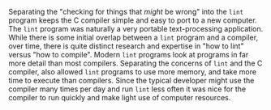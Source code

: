Separating the "checking for things that *might* be wrong" into the `lint` program keeps the C compiler simple
and easy to port to a new computer.  The `lint` program was naturally a very portable text-processing
application.   While there is some initial overlap between a `lint` program and a compiler,
over time, there is quite distinct research and expertise in "how to lint" versus "how to compile".
Modern `lint` programs look at programs in far more detail than most compilers.  Separating
the concerns of `lint` and the C compiler, also allowed `lint` programs to use more
memory, and take more time to execute than compilers.  Since the typical developer might
use the compiler many times per day and run `lint` less often it was nice for the compiler
to run quickly and make light use of computer resources.
